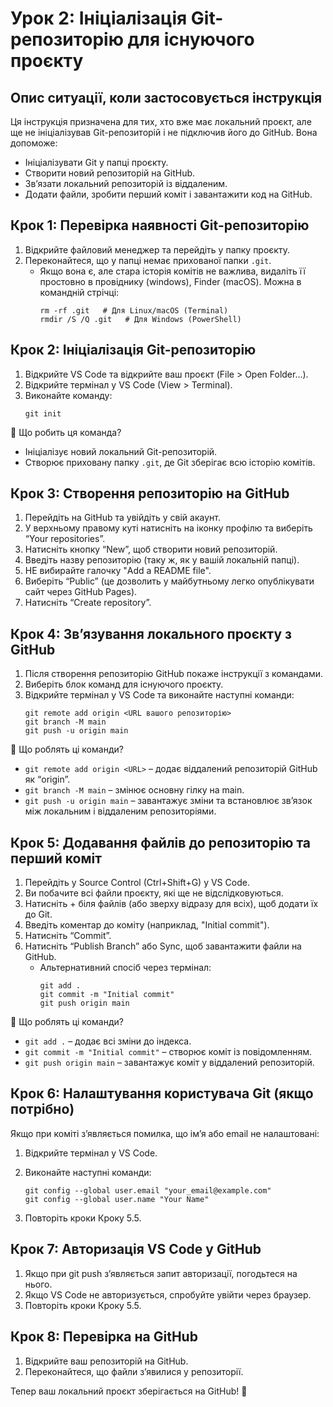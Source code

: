 # Урок 2: Ініціалізація Git-репозиторію для існуючого проєкту

## Опис ситуації, коли застосовується інструкція

Ця інструкція призначена для тих, хто вже має локальний проєкт, але ще не ініціалізував Git-репозиторій і не підключив його до GitHub. Вона допоможе:
- Ініціалізувати Git у папці проєкту.
- Створити новий репозиторій на GitHub.
- Зв’язати локальний репозиторій із віддаленим.
- Додати файли, зробити перший коміт і завантажити код на GitHub.

## Крок 1: Перевірка наявності Git-репозиторію
1. Відкрийте файловий менеджер та перейдіть у папку проєкту.
2. Переконайтеся, що у папці немає прихованої папки `.git`.
   - Якщо вона є, але стара історія комітів не важлива, видаліть її простовно в провіднику (windows), Finder (macOS). Можна в командній стрічці:
     ```
     rm -rf .git   # Для Linux/macOS (Terminal)
     rmdir /S /Q .git   # Для Windows (PowerShell)
     ```

## Крок 2: Ініціалізація Git-репозиторію
1. Відкрийте VS Code та відкрийте ваш проєкт (File > Open Folder...).
2. Відкрийте термінал у VS Code (View > Terminal).
3. Виконайте команду:
   ```
   git init
   ```

🔹 Що робить ця команда?
- Ініціалізує новий локальний Git-репозиторій.
- Створює приховану папку `.git`, де Git зберігає всю історію комітів.

## Крок 3: Створення репозиторію на GitHub
1. Перейдіть на GitHub та увійдіть у свій акаунт.
2. У верхньому правому куті натисніть на іконку профілю та виберіть “Your repositories”.
3. Натисніть кнопку “New”, щоб створити новий репозиторій.
4. Введіть назву репозиторію (таку ж, як у вашій локальній папці).
5. НЕ вибирайте галочку "Add a README file".
6. Виберіть “Public” (це дозволить у майбутньому легко опублікувати сайт через GitHub Pages).
7. Натисніть “Create repository”.

## Крок 4: Зв’язування локального проєкту з GitHub
1. Після створення репозиторію GitHub покаже інструкції з командами.
2. Виберіть блок команд для існуючого проєкту.
3. Відкрийте термінал у VS Code та виконайте наступні команди:
   ```
   git remote add origin <URL вашого репозиторію>
   git branch -M main
   git push -u origin main
   ```

🔹 Що роблять ці команди?
- `git remote add origin <URL>` – додає віддалений репозиторій GitHub як “origin”.
- `git branch -M main` – змінює основну гілку на main.
- `git push -u origin main` – завантажує зміни та встановлює зв’язок між локальним і віддаленим репозиторіями.

## Крок 5: Додавання файлів до репозиторію та перший коміт
1. Перейдіть у Source Control (Ctrl+Shift+G) у VS Code.
2. Ви побачите всі файли проєкту, які ще не відслідковуються.
3. Натисніть + біля файлів (або зверху відразу для всіх), щоб додати їх до Git.
4. Введіть коментар до коміту (наприклад, "Initial commit").
5. Натисніть “Commit”.
6. Натисніть “Publish Branch” або Sync, щоб завантажити файли на GitHub.
   - Альтернативний спосіб через термінал:
     ```
     git add .
     git commit -m "Initial commit"
     git push origin main
     ```

🔹 Що роблять ці команди?
- `git add .` – додає всі зміни до індекса.
- `git commit -m "Initial commit"` – створює коміт із повідомленням.
- `git push origin main` – завантажує коміт у віддалений репозиторій.

## Крок 6: Налаштування користувача Git (якщо потрібно)

Якщо при коміті з’являється помилка, що ім’я або email не налаштовані:
1. Відкрийте термінал у VS Code.
2. Виконайте наступні команди:
   ```
   git config --global user.email "your_email@example.com"
   git config --global user.name "Your Name"
   ```

3. Повторіть кроки Кроку 5.5.

## Крок 7: Авторизація VS Code у GitHub
1. Якщо при git push з’являється запит авторизації, погодьтеся на нього.
2. Якщо VS Code не авторизується, спробуйте увійти через браузер.
3. Повторіть кроки Кроку 5.5.

## Крок 8: Перевірка на GitHub
1. Відкрийте ваш репозиторій на GitHub.
2. Переконайтеся, що файли з’явилися у репозиторії.

Тепер ваш локальний проєкт зберігається на GitHub! 🚀
